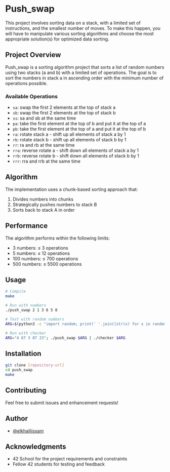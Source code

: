# Push_swap

This project involves sorting data on a stack, with a limited set of instructions, and the smallest number of moves. To make this happen, you will have to manipulate various sorting algorithms and choose the most appropriate solution(s) for optimized data sorting.

## Project Overview

Push_swap is a sorting algorithm project that sorts a list of random numbers using two stacks (a and b) with a limited set of operations. The goal is to sort the numbers in stack a in ascending order with the minimum number of operations possible.

### Available Operations

- `sa`: swap the first 2 elements at the top of stack a
- `sb`: swap the first 2 elements at the top of stack b
- `ss`: sa and sb at the same time
- `pa`: take the first element at the top of b and put it at the top of a
- `pb`: take the first element at the top of a and put it at the top of b
- `ra`: rotate stack a - shift up all elements of stack a by 1
- `rb`: rotate stack b - shift up all elements of stack b by 1
- `rr`: ra and rb at the same time
- `rra`: reverse rotate a - shift down all elements of stack a by 1
- `rrb`: reverse rotate b - shift down all elements of stack b by 1
- `rrr`: rra and rrb at the same time

## Algorithm

The implementation uses a chunk-based sorting approach that:
1. Divides numbers into chunks
2. Strategically pushes numbers to stack B
3. Sorts back to stack A in order

## Performance

The algorithm performs within the following limits:
- 3 numbers: ≤ 3 operations
- 5 numbers: ≤ 12 operations
- 100 numbers: ≤ 700 operations
- 500 numbers: ≤ 5500 operations

## Usage

```bash
# Compile
make

# Run with numbers
./push_swap 2 1 3 6 5 8

# Test with random numbers
ARG=$(python3 -c "import random; print(' '.join([str(x) for x in random.sample(range(-50, 50), 100)]))"); ./push_swap $ARG | wc -l

# Run with checker
ARG="4 67 3 87 23"; ./push_swap $ARG | ./checker $ARG
```

## Installation

```bash
git clone [repository-url]
cd push_swap
make
```

## Contributing

Feel free to submit issues and enhancement requests!

## Author

- [@elkhailiissam](https://github.com/issamelkhaili)

## Acknowledgments

- 42 School for the project requirements and constraints
- Fellow 42 students for testing and feedback
